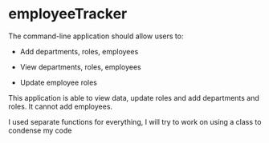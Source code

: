 # employeeTracker

The command-line application should allow users to:

  * Add departments, roles, employees

  * View departments, roles, employees

  * Update employee roles

  This application is able to view data, update roles and add departments and roles. It cannot add employees.

  I used separate functions for everything, I will try to work on using a class to condense my code